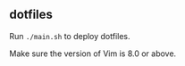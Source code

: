 dotfiles
------
Run `./main.sh` to deploy dotfiles.

Make sure the version of Vim is 8.0 or above.

